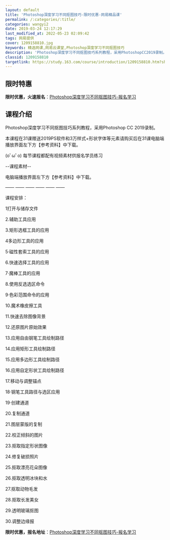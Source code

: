 ```yaml
---
layout: default
title: 'Photoshop深度学习不同抠图技巧-限时优惠-网易精品课'
permalink: /:categories/:title/
categories: wangyi2
date: 2019-03-24 12:17:29
last_modified_at: 2022-05-23 02:09:42
tags: 网易提供
cover: 1209158810.jpg
keywords: 精选网课,网易云课堂,Photoshop深度学习不同抠图技巧
description: 'Photoshop深度学习不同抠图技巧系列教程，采用PhotoshopCC2019录制。本课程在31课赠送2019PS软'
classid: 1209158810
targetlink: https://study.163.com/course/introduction/1209158810.htm?share=1&shareId=1025206652&utm_campaign=share&utm_medium=iphoneShare&utm_source=&utm_u=1025206652
---
```


## 限时特惠

**限时优惠，火速报名**：[Photoshop深度学习不同抠图技巧-报名学习](https://study.163.com/course/introduction/1209158810.htm?share=1&shareId=1025206652&utm_campaign=share&utm_medium=iphoneShare&utm_source=&utm_u=1025206652)

## 课程介绍

Photoshop深度学习不同抠图技巧系列教程，采用Photoshop CC 2019录制。



本课程在31课赠送2019PS软件和3万样式+形状字体等元素请购买后在31课电脑端播放界面左下方【参考资料】中下载。



(oﾟωﾟo)   每节课程都配有视频素材供报名学员练习



--课程素材--

电脑端播放界面左下方【参考资料】中下载。

—— —— —— —— —— ——

课程安排：

1打开与储存文件

2.辅助工具应用

3.矩形选框工具的应用

4多边形工具的应用

5·磁性套索工具的应用

6.快速选择工具的应用

7·魔棒工具的应用

8.使用反选选区命令

9·色彩范围命令的应用

10.魔术橡皮擦工具

11.快速去除图像背景

12.还原图片原始效果

13.应用自由钢笔工具绘制路径

14.应用矩形工具绘制路径

15.应用多边形工具绘制路径

16.应用自定形状工具绘制路径

17.移动与调整锚点

18·钢笔工具路径与选区应用

19·创建通道

20.复制通道

21.图层蒙版的复制

22.校正倾斜的图片

23.抠取指定形状图像

24.修复破损照片

25.抠取漂亮花朵图像

26.抠取透明冰块和水

27.抠取动物毛发

28.抠取长发美女

29.透明玻璃抠图

30.调整边缘报

**限时优惠，报名地址**：[Photoshop深度学习不同抠图技巧-报名学习](https://study.163.com/course/introduction/1209158810.htm?share=1&shareId=1025206652&utm_campaign=share&utm_medium=iphoneShare&utm_source=&utm_u=1025206652)

